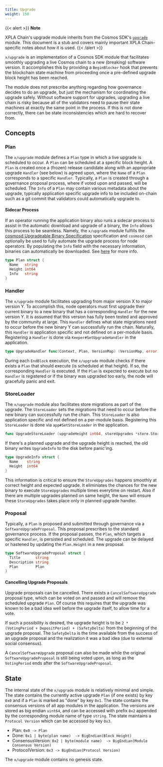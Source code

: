 ```yaml
---
title: Upgrade
weight: 150
---
```


{{< alert >}}
**Note**

XPLA Chain's upgrade module inherits from the Cosmos SDK's [`upgrade`](https://docs.cosmos.network/v0.45/modules/upgrade/) module. This document is a stub and covers mainly important XPLA Chain-specific notes about how it is used.
{{< /alert >}}

`x/upgrade` is an implementation of a Cosmos SDK module that facilitates smoothly upgrading a live Cosmos chain to a new (breaking) software version. It accomplishes this by providing a `BeginBlocker` hook that prevents the blockchain state machine from proceeding once a pre-defined upgrade block height has been reached.

The module does not prescribe anything regarding how governance decides to do an upgrade, but just the mechanism for coordinating the upgrade safely. Without software support for upgrades, upgrading a live chain is risky because all of the validators need to pause their state machines at exactly the same point in the process. If this is not done correctly, there can be state inconsistencies which are hard to recover from.

## Concepts

### Plan

The `x/upgrade` module defines a `Plan` type in which a live upgrade is scheduled
to occur. A `Plan` can be scheduled at a specific block height.
A `Plan` is created once a (frozen) release candidate along with an appropriate upgrade
`Handler` (see below) is agreed upon, where the `Name` of a `Plan` corresponds to a
specific `Handler`. Typically, a `Plan` is created through a governance proposal
process, where if voted upon and passed, will be scheduled. The `Info` of a `Plan`
may contain various metadata about the upgrade, typically application specific
upgrade info to be included on-chain such as a git commit that validators could
automatically upgrade to.

#### Sidecar Process

If an operator running the application binary also runs a sidecar process to assist
in the automatic download and upgrade of a binary, the `Info` allows this process to
be seamless. Namely, the `x/upgrade` module fulfills the
[cosmosd Upgradeable Binary Specification](https://github.com/regen-network/cosmosd#upgradeable-binary-specification)
specification and `cosmosd` can optionally be used to fully automate the upgrade
process for node operators. By populating the `Info` field with the necessary information,
binaries can automatically be downloaded. See [here](https://github.com/regen-network/cosmosd#auto-download)
for more info.

```go
type Plan struct {
  Name   string
  Height int64
  Info   string
}
```

### Handler

The `x/upgrade` module facilitates upgrading from major version X to major version Y. To
accomplish this, node operators must first upgrade their current binary to a new
binary that has a corresponding `Handler` for the new version Y. It is assumed that
this version has fully been tested and approved by the community at large. This
`Handler` defines what state migrations need to occur before the new binary Y
can successfully run the chain. Naturally, this `Handler` is application specific
and not defined on a per-module basis. Registering a `Handler` is done via
`Keeper#SetUpgradeHandler` in the application.

```go
type UpgradeHandler func(Context, Plan, VersionMap) (VersionMap, error)
```

During each `EndBlock` execution, the `x/upgrade` module checks if there exists a
`Plan` that should execute (is scheduled at that height). If so, the corresponding
`Handler` is executed. If the `Plan` is expected to execute but no `Handler` is registered
or if the binary was upgraded too early, the node will gracefully panic and exit.

### StoreLoader

The `x/upgrade` module also facilitates store migrations as part of the upgrade. The
`StoreLoader` sets the migrations that need to occur before the new binary can
successfully run the chain. This `StoreLoader` is also application specific and
not defined on a per-module basis. Registering this `StoreLoader` is done via
`app#SetStoreLoader` in the application.

```go
func UpgradeStoreLoader (upgradeHeight int64, storeUpgrades *store.StoreUpgrades) baseapp.StoreLoader
```

If there's a planned upgrade and the upgrade height is reached, the old binary writes `UpgradeInfo` to the disk before panic'ing.

```go
type UpgradeInfo struct {
  Name    string
  Height  int64
}
```

This information is critical to ensure the `StoreUpgrades` happens smoothly at correct height and
expected upgrade. It eliminiates the chances for the new binary to execute `StoreUpgrades` multiple
times everytime on restart. Also if there are multiple upgrades planned on same height, the `Name`
will ensure these `StoreUpgrades` takes place only in planned upgrade handler.

### Proposal

Typically, a `Plan` is proposed and submitted through governance via a `SoftwareUpgradeProposal`.
This proposal prescribes to the standard governance process. If the proposal passes,
the `Plan`, which targets a specific `Handler`, is persisted and scheduled. The
upgrade can be delayed or hastened by updating the `Plan.Height` in a new proposal.

```go
type SoftwareUpgradeProposal struct {
  Title       string
  Description string
  Plan        Plan
}
```

#### Cancelling Upgrade Proposals

Upgrade proposals can be cancelled. There exists a `CancelSoftwareUpgrade` proposal type, which can be voted on and passed and will remove the scheduled upgrade `Plan`. Of course this requires that the upgrade was known to be a bad idea well before the upgrade itself, to allow time for a vote.

If such a possibility is desired, the upgrade height is to be `2 * (VotingPeriod + DepositPeriod) + (SafetyDelta)` from the beginning of the upgrade proposal. The `SafetyDelta` is the time available from the success of an upgrade proposal and the realization it was a bad idea (due to external social consensus).

A `CancelSoftwareUpgrade` proposal can also be made while the original `SoftwareUpgradeProposal` is still being voted upon, as long as the `VotingPeriod` ends after the `SoftwareUpgradeProposal`.

## State

The internal state of the `x/upgrade` module is relatively minimal and simple. The state contains the currently active upgrade `Plan` (if one exists) by key `0x0` and if a `Plan` is marked as "done" by key `0x1`. The state contains the consensus versions of all app modules in the application. The versions are stored as big endian `uint64`, and can be accessed with prefix `0x2` appended by the corresponding module name of type `string`. The state maintains a `Protocol Version` which can be accessed by key `0x3`.

- Plan: `0x0 -> Plan`
- Done: `0x1 | byte(plan name)  -> BigEndian(Block Height)`
- ConsensusVersion: `0x2 | byte(module name)  -> BigEndian(Module Consensus Version)`
- ProtocolVersion: `0x3 -> BigEndian(Protocol Version)`

The `x/upgrade` module contains no genesis state.


